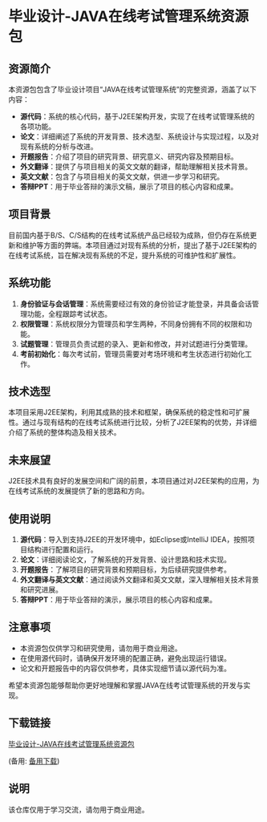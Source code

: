 # 毕业设计-JAVA在线考试管理系统资源包

## 资源简介

本资源包包含了毕业设计项目“JAVA在线考试管理系统”的完整资源，涵盖了以下内容：

- **源代码**：系统的核心代码，基于J2EE架构开发，实现了在线考试管理系统的各项功能。
- **论文**：详细阐述了系统的开发背景、技术选型、系统设计与实现过程，以及对现有系统的分析与改进。
- **开题报告**：介绍了项目的研究背景、研究意义、研究内容及预期目标。
- **外文翻译**：提供了与项目相关的英文文献的翻译，帮助理解相关技术背景。
- **英文文献**：包含了与项目相关的英文文献，供进一步学习和研究。
- **答辩PPT**：用于毕业答辩的演示文稿，展示了项目的核心内容和成果。

## 项目背景

目前国内基于B/S、C/S结构的在线考试系统产品已经较为成熟，但仍存在系统更新和维护等方面的弊端。本项目通过对现有系统的分析，提出了基于J2EE架构的在线考试系统，旨在解决现有系统的不足，提升系统的可维护性和扩展性。

## 系统功能

1. **身份验证与会话管理**：系统需要经过有效的身份验证才能登录，并具备会话管理功能，全程跟踪考试状态。
2. **权限管理**：系统权限分为管理员和学生两种，不同身份拥有不同的权限和功能。
3. **试题管理**：管理员负责试题的录入、更新和修改，并对试题进行分类管理。
4. **考前初始化**：每次考试前，管理员需要对考场环境和考生状态进行初始化工作。

## 技术选型

本项目采用J2EE架构，利用其成熟的技术和框架，确保系统的稳定性和可扩展性。通过与现有结构的在线考试系统进行比较，分析了J2EE架构的优势，并详细介绍了系统的整体构造及相关技术。

## 未来展望

J2EE技术具有良好的发展空间和广阔的前景，本项目通过对J2EE架构的应用，为在线考试系统的发展提供了新的思路和方向。

## 使用说明

1. **源代码**：导入到支持J2EE的开发环境中，如Eclipse或IntelliJ IDEA，按照项目结构进行配置和运行。
2. **论文**：详细阅读论文，了解系统的开发背景、设计思路和技术实现。
3. **开题报告**：了解项目的研究背景和预期目标，为后续研究提供参考。
4. **外文翻译与英文文献**：通过阅读外文翻译和英文文献，深入理解相关技术背景和研究进展。
5. **答辩PPT**：用于毕业答辩的演示，展示项目的核心内容和成果。

## 注意事项

- 本资源包仅供学习和研究使用，请勿用于商业用途。
- 在使用源代码时，请确保开发环境的配置正确，避免出现运行错误。
- 论文和开题报告中的内容仅供参考，具体实现细节请以源代码为准。

希望本资源包能够帮助你更好地理解和掌握JAVA在线考试管理系统的开发与实现。

## 下载链接
[毕业设计-JAVA在线考试管理系统资源包](https://pan.quark.cn/s/8148e2e34a78) 

(备用: [备用下载](https://pan.baidu.com/s/1xNYV0WzGckAx02Yk9QucVw?pwd=1234))

## 说明

该仓库仅用于学习交流，请勿用于商业用途。
